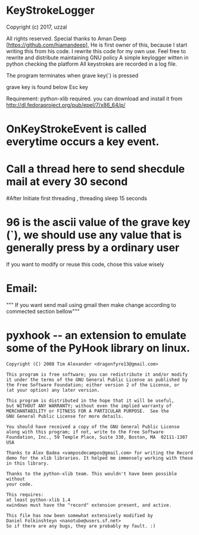 # KeyStrokeLogger
Copyright (c) 2017, uzzal

All rights reserved.
Special thanks to  Aman Deep [https://github.com/hiamandeep], He is first owner of this, because I start writing this from his code.
I rewrite this code for my own use.  Feel free to rewrite and distribute maintaining GNU policy
A simple keylogger witten in python checking the platform
All keystrokes are recorded in a log file.

The program terminates when grave key(`) is pressed

grave key is found below Esc key

Requirement: python-xlib required. you can download and install it from
http://dl.fedoraproject.org/pub/epel/7/x86_64/p/
# OnKeyStrokeEvent is called everytime occurs a key event.
# Call a thread here to send shecdule mail at every 30 second
 #After Initiate first threading , threading sleep 15 seconds
 
 # 96 is the ascii value of the grave key (`), we should use any value that is generally press by a ordinary user
  If you want to modify or reuse this code, chose this value wisely
 
# Email:
 """ If you want send mail using gmail then make change according to commected section bellow"""
 
 
 # pyxhook -- an extension to emulate some of the PyHook library on linux.

    Copyright (C) 2008 Tim Alexander <dragonfyre13@gmail.com>

    This program is free software; you can redistribute it and/or modify
    it under the terms of the GNU General Public License as published by
    the Free Software Foundation; either version 2 of the License, or
    (at your option) any later version.

    This program is distributed in the hope that it will be useful,
    but WITHOUT ANY WARRANTY; without even the implied warranty of
    MERCHANTABILITY or FITNESS FOR A PARTICULAR PURPOSE.  See the
    GNU General Public License for more details.

    You should have received a copy of the GNU General Public License
    along with this program; if not, write to the Free Software
    Foundation, Inc., 59 Temple Place, Suite 330, Boston, MA  02111-1307  USA

    Thanks to Alex Badea <vamposdecampos@gmail.com> for writing the Record
    demo for the xlib libraries. It helped me immensely working with these
    in this library.

    Thanks to the python-xlib team. This wouldn't have been possible without
    your code.

    This requires:
    at least python-xlib 1.4
    xwindows must have the "record" extension present, and active.

    This file has now been somewhat extensively modified by
    Daniel Folkinshteyn <nanotube@users.sf.net>
    So if there are any bugs, they are probably my fault. :)
